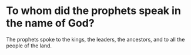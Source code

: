 # To whom did the prophets speak in the name of God?

The prophets spoke to the kings, the leaders, the ancestors, and to all the people of the land.
